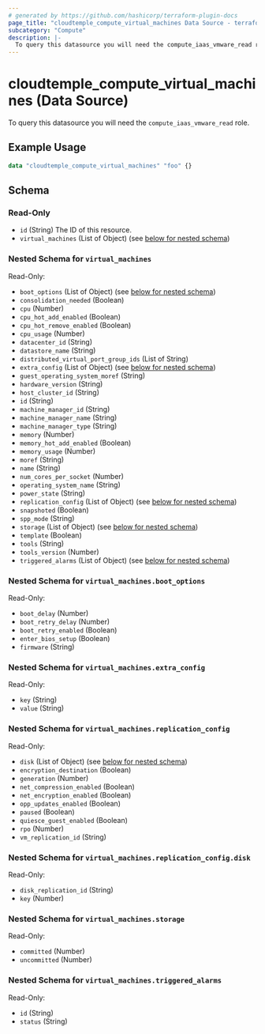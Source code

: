 ```yaml
---
# generated by https://github.com/hashicorp/terraform-plugin-docs
page_title: "cloudtemple_compute_virtual_machines Data Source - terraform-provider-cloudtemple"
subcategory: "Compute"
description: |-
  To query this datasource you will need the compute_iaas_vmware_read role.
---
```


# cloudtemple_compute_virtual_machines (Data Source)

To query this datasource you will need the `compute_iaas_vmware_read` role.

## Example Usage

```terraform
data "cloudtemple_compute_virtual_machines" "foo" {}
```

<!-- schema generated by tfplugindocs -->
## Schema

### Read-Only

- `id` (String) The ID of this resource.
- `virtual_machines` (List of Object) (see [below for nested schema](#nestedatt--virtual_machines))

<a id="nestedatt--virtual_machines"></a>
### Nested Schema for `virtual_machines`

Read-Only:

- `boot_options` (List of Object) (see [below for nested schema](#nestedobjatt--virtual_machines--boot_options))
- `consolidation_needed` (Boolean)
- `cpu` (Number)
- `cpu_hot_add_enabled` (Boolean)
- `cpu_hot_remove_enabled` (Boolean)
- `cpu_usage` (Number)
- `datacenter_id` (String)
- `datastore_name` (String)
- `distributed_virtual_port_group_ids` (List of String)
- `extra_config` (List of Object) (see [below for nested schema](#nestedobjatt--virtual_machines--extra_config))
- `guest_operating_system_moref` (String)
- `hardware_version` (String)
- `host_cluster_id` (String)
- `id` (String)
- `machine_manager_id` (String)
- `machine_manager_name` (String)
- `machine_manager_type` (String)
- `memory` (Number)
- `memory_hot_add_enabled` (Boolean)
- `memory_usage` (Number)
- `moref` (String)
- `name` (String)
- `num_cores_per_socket` (Number)
- `operating_system_name` (String)
- `power_state` (String)
- `replication_config` (List of Object) (see [below for nested schema](#nestedobjatt--virtual_machines--replication_config))
- `snapshoted` (Boolean)
- `spp_mode` (String)
- `storage` (List of Object) (see [below for nested schema](#nestedobjatt--virtual_machines--storage))
- `template` (Boolean)
- `tools` (String)
- `tools_version` (Number)
- `triggered_alarms` (List of Object) (see [below for nested schema](#nestedobjatt--virtual_machines--triggered_alarms))

<a id="nestedobjatt--virtual_machines--boot_options"></a>
### Nested Schema for `virtual_machines.boot_options`

Read-Only:

- `boot_delay` (Number)
- `boot_retry_delay` (Number)
- `boot_retry_enabled` (Boolean)
- `enter_bios_setup` (Boolean)
- `firmware` (String)


<a id="nestedobjatt--virtual_machines--extra_config"></a>
### Nested Schema for `virtual_machines.extra_config`

Read-Only:

- `key` (String)
- `value` (String)


<a id="nestedobjatt--virtual_machines--replication_config"></a>
### Nested Schema for `virtual_machines.replication_config`

Read-Only:

- `disk` (List of Object) (see [below for nested schema](#nestedobjatt--virtual_machines--replication_config--disk))
- `encryption_destination` (Boolean)
- `generation` (Number)
- `net_compression_enabled` (Boolean)
- `net_encryption_enabled` (Boolean)
- `opp_updates_enabled` (Boolean)
- `paused` (Boolean)
- `quiesce_guest_enabled` (Boolean)
- `rpo` (Number)
- `vm_replication_id` (String)

<a id="nestedobjatt--virtual_machines--replication_config--disk"></a>
### Nested Schema for `virtual_machines.replication_config.disk`

Read-Only:

- `disk_replication_id` (String)
- `key` (Number)



<a id="nestedobjatt--virtual_machines--storage"></a>
### Nested Schema for `virtual_machines.storage`

Read-Only:

- `committed` (Number)
- `uncommitted` (Number)


<a id="nestedobjatt--virtual_machines--triggered_alarms"></a>
### Nested Schema for `virtual_machines.triggered_alarms`

Read-Only:

- `id` (String)
- `status` (String)


